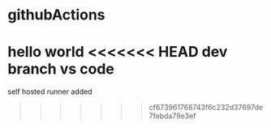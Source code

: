 # githubActions
hello world
<<<<<<< HEAD
dev branch
vs code 
=======
self hosted runner added
>>>>>>> cf673961768743f6c232d37697de7febda79e3ef
